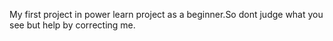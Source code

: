 My first project in power learn project as a beginner.So dont judge what you see but help by correcting me.
